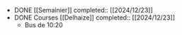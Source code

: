 - DONE [[Semainier]]
  completed:: [[2024/12/23]]
- DONE Courses [[Delhaize]]
  completed:: [[2024/12/23]]
	- Bus de 10:20
